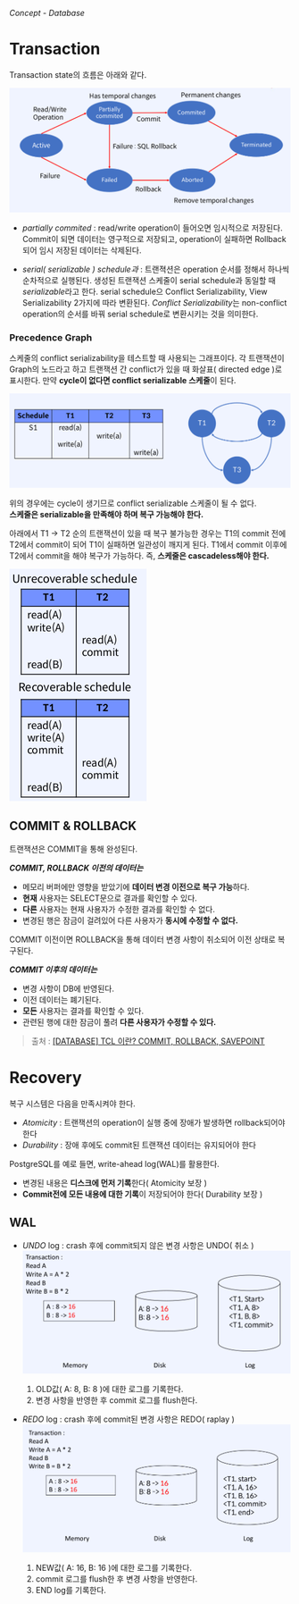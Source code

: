 *Concept - Database*

# Transaction
Transaction state의 흐름은 아래와 같다.

![Untitled](../_img/Untitled.png)

- *partially commited* : read/write operation이 들어오면 임시적으로 저장된다. Commit이 되면 데이터는 영구적으로 저장되고, operation이 실패하면 Rollback되어 임시 저장된 데이터는 삭제된다.

- *serial( serializable ) schedule과* : 트랜젹션은 operation 순서를 정해서 하나씩 순차적으로 실행된다. 생성된 트랜잭션 스케줄이 serial schedule과 동일할 때 *serializable*라고 한다. serial schedule으 Conflict Serializability, View Serializability 2가지에 따라 변환된다. *Conflict Serializability*는 non-conflict operation의 순서를 바꿔 serial schedule로 변환시키는 것을 의미한다.

### Precedence Graph

스케줄의 conflict serializability을 테스트할 때 사용되는 그래프이다. 각 트랜잭션이 Graph의 노드라고 하고 트랜잭션 간 conflict가 있을 때 화살표( directed edge )로 표시한다. 만약 **cycle이 없다면 conflict serializable 스케줄**이 된다. 

![Untitled](../_img/Untitled%203.png)

위의 경우에는 cycle이 생기므로 conflict serializable 스케줄이 될 수 없다.  
**스케줄은 serializable을 만족해야 하며 복구 가능해야 한다.**

아래에서 T1 → T2 순의 트랜잭션이 있을 때 복구 불가능한 경우는 T1의 commit 전에 T2에서 commit이 되어 T1이 실패하면 일관성이 깨지게 된다. T1에서 commit 이후에 T2에서 commit을 해야 복구가 가능하다. 즉, **스케줄은 cascadeless해야 한다.**  

![Untitled](../_img/Untitled%204.png)

## COMMIT & ROLLBACK
트랜잭션은 COMMIT을 통해 완성된다.

***COMMIT, ROLLBACK 이전의 데이터는***
- 메모리 버퍼에만 영향을 받았기에 **데이터 변경 이전으로 복구 가능**하다.
- **현재** 사용자는 SELECT문으로 결과를 확인할 수 있다.
- **다른** 사용자는 현재 사용자가 수정한 결과를 확인할 수 없다.
- 변경된 행은 잠금이 걸려있어 다른 사용자가 **동시에 수정할 수 없다.**

COMMIT 이전이면 ROLLBACK을 통해 데이터 변경 사항이 취소되어 이전 상태로 복구된다.

***COMMIT 이후의 데이터는***
- 변경 사항이 DB에 반영된다.
- 이전 데이터는 폐기된다.
- **모든** 사용자는 결과를 확인할 수 있다.
- 관련된 행에 대한 잠금이 풀려 **다른 사용자가 수정할 수 있다.**

> 출처 : [[DATABASE] TCL 이란? COMMIT, ROLLBACK, SAVEPOINT](https://mozi.tistory.com/209)

# Recovery
복구 시스템은 다음을 만족시켜야 한다.

- *Atomicity* : 트랜잭션의 operation이 실행 중에 장애가 발생하면 rollback되어야 한다
- *Durability* : 장애 후에도 commit된 트랜잭션 데이터는 유지되어야 한다

PostgreSQL를 예로 들면, write-ahead log(WAL)를 활용한다. 

- 변경된 내용은 **디스크에 먼저 기록**한다( Atomicity 보장 )
- **Commit전에 모든 내용에 대한 기록**이 저장되어야 한다( Durability 보장 )

## WAL

- *UNDO* log : crash 후에 commit되지 않은 변경 사항은 UNDO( 취소 )  
    ![Untitled](../_img/Untitled%205.png)

    1. OLD값( A: 8, B: 8 )에 대한 로그를 기록한다.
    2. 변경 사항을 반영한 후 commit 로그를 flush한다.

- *REDO* log : crash 후에 commit된 변경 사항은 REDO( raplay )  
    ![Untitled](../_img/Untitled%206.png)

    1. NEW값( A: 16, B: 16 )에 대한 로그를 기록한다.
    2. commit 로그를 flush한 후 변경 사항을 반영한다.
    3. END log를 기록한다.